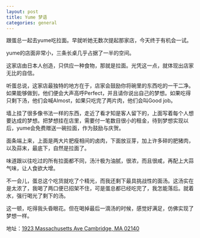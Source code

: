 ```yaml
---
layout: post
title: Yume 梦语
categories: general
---
```


跟蛋总一起去yume吃拉面。早就听她无数次提起那家店，今天终于有机会一试。

yume的店面非常小，三条长桌几乎占据了一半的空间。

这家店由日本人创造，只供应一种食物，那就是拉面。光凭这一点，就体现出店家无比的自信。

听蛋总说，这家店最独特的地方在于，店家会鼓励你将碗里的东西吃的一干二净。如果能够做到，他们便会大声高呼Perfect，并且请你说出自己的梦想。如果吃得只剩下汤，他们会喊Almost，如果只吃完了两片肉，他们会叫Good job。

墙上挂了很多像书法一样的东西，走近了看才知是客人留下的，上面写着每个人想要达成的梦想。把梦想挂在店里，需要付一笔数目很小的租金，待到梦想实现以后，yume会免费赠送一碗拉面，作为鼓励与庆贺。

面条端上来，上面是两大片肥瘦相间的卤肉，下面放豆芽，加上许多碎的肥猪肉，以及蒜末，最底下，自然是拉面了。

味道跟以往吃过的所有拉面都不同，汤汁极为油腻，很浓，而且很咸，再配上大蒜气味，让人食欲大增。

不一会儿，蛋总这个吃货就吃了个精光，而我还剩下最具挑战性的面汤。这汤实在是太浓了，我喝了两口便已招架不住，可是蛋总都已经吃完了，我怎能落后。就着水，强行喝光了剩下的汤。

这一顿，吃得我头昏眼花。但在喝掉最后一滴汤的时候，感觉好满足，仿佛实现了梦想一样。

地址：[1923 Massachusetts Ave Cambridge, MA 02140](https://www.google.com/maps/place/Yume+Wo+Katare/@42.389408,-71.119699,17z/data=!3m1!4b1!4m2!3m1!1s0x89e3773d73268287:0x22f200cb4e5b91d)
